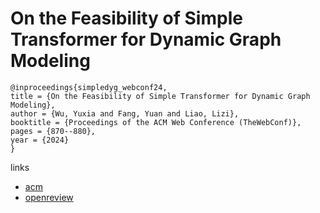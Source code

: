 # On the Feasibility of Simple Transformer for Dynamic Graph Modeling

```
@inproceedings{simpledyg_webconf24,
title = {On the Feasibility of Simple Transformer for Dynamic Graph Modeling},
author = {Wu, Yuxia and Fang, Yuan and Liao, Lizi},
booktitle = {Proceedings of the ACM Web Conference (TheWebConf)},
pages = {870--880},
year = {2024}
}
```

links
- [acm](https://dl.acm.org/doi/10.1145/3589334.3645622)
- [openreview](https://openreview.net/forum?id=6nnkyxQayj)
